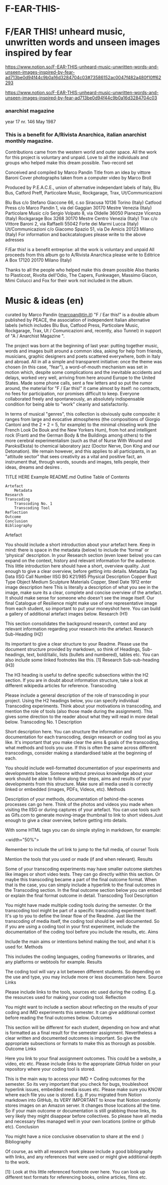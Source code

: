 # F-EAR-THIS-
 # F/EAR THIS! unheard music, unwritten words and unseen images inspired by fear

https://www.notion.so/F-EAR-THIS-unheard-music-unwritten-words-and-unseen-images-inspired-by-fear-ad713be0d94f44c9b0a16d3284704c03#73586152ac0047f482a480f10ff62293

https://www.notion.so/F-EAR-THIS-unheard-music-unwritten-words-and-unseen-images-inspired-by-fear-ad713be0d94f44c9b0a16d3284704c03



### anarchist magazine
year 17 nr. 146
May 1987

### This is a benefit for A/Rivista Anarchica, italian anarchist monthly magazine.
Contributions came from the western world and outer space.
All the work for this project is voluntary and unpaid.
Love to all the individuals and groups who helped make this dream possible.
Two-record set

Conceived and compiled by Marco Pandin
Title from an idea by vittore Baroni
Cover photographs taken from a computer video by Marco Broll

Produced by P.E.A.C.E., union of alternative independant labels of Italy, Blu Bus, Catford Preff, Particolare Music, Rockgarage, Trax, Ut/Communicazioni

Blu Bus c/o Stefano Giaccone 66, c.so Siracusa 10136 Torino (Italy)
Catfood Press c/o Marco Pandin 1, via del Gaggian 30170 Mestre Venezia (Italy)
Particolare Music c/o Sergio Volpato 8, via Oldelle 36050 Pianezze Vicenza (Italy)
Rockgarage Box 3268 30170 Mestre Centro Venezia (Italy)
Trax c/o Vittore Baroni 2, via Raffaelli 55042 Forte dei Marmi Lucca (Italy)
Ut/Communicazioni c/o Giacomo Spazio 51, via De Amicis 20123 Milano (Italy)
For information and backcatalogues please write to the above adresses

F/Ear this! is a benefit entreprise: all the work is voluntary and unpaid
All proceeds from this album go to A/Rivista Anarchica please write to Editrice A Box 17120 20170 Milano (Italy)

Thanks to all the people who helped make this dream possible
Also thanks to Plasticost, Rivolta dell'Odio, The Capers, Funkwagen, Massimo Giacon, Mimi Colucci and Fox for their work not included in the album.

# Music & ideas (en)
curated by Marco Pandin ([marcpan@tin.it](mailto:marcpan@tin.it))
"F / Ear this!" is a double album published by PEACE, the association of independent Italian alternative labels (which includes Blu Bus, Catfood Press, Particolare Music, Rockgarage, Trax, Ut / Comunicazioni and, recently, also Tunnel) in support of "A / Anarchist Magazine ".

The project was born at the beginning of last year: putting together music, words and images built around a common idea, asking for help from friends, musicians, graphic designers and poets scattered everywhere, both in Italy and abroad. All in all a simple and transparent initiative: once the theme was chosen (in this case, "fear"), a word-of-mouth mechanism was set in motion which, despite some complications and the inevitable accidents and delays, worked very well, arriving from here around Europe to the United States. Made some phone calls, sent a few letters and so put the rumor around, the material for "F / Ear this!" it came almost by itself: no contracts, no fees for participation, nor promises difficult to keep. Everyone collaborated freely and spontaneously, an absolutely indispensable condition for being able to "work" cleanly and satisfactorily.

In terms of musical "genres", this collection is obviously quite composite: it ranges from large and evocative atmospheres (the compositions of Giorgio Cantoni and the 2 + 2 = 5, for example) to the minimal chiseling work (the French Look De Bouk and the New Yorkers Hum), from hot and intelligent rock (Franti and the German Body & the Buildings among others) to the more cerebral experimentalism (such as that of Nurse With Wound and ParoksiEksta) to chemical laboratory jazz (Doctor Nerve, Don King and our Detonation).
We remain however, and this applies to all participants, in an "attitude sector" that sees creativity as a vital and positive fact, an instrument that, through words, sounds and images, tells people, their ideas, dreams and desires .



TITLE HERE Example README.md Outline
Table of Contents

    Artefact
        Metadata
    Research
    Transcoding
        Transcoding No. 1
        Transcoding Tool
    Reflection
    Outcome
    Conclusion
    Bibliography

Artefact

You should include a short introduction about your artefact here. Keep in mind: there is space in the metadata (below) to include the 'formal' or 'physical' description. In your Research section (even lower below) you can expand on the context, history and relevant information for the audience. This little introduction here should have a short, overview quality. Just enough to give a clear overview, before getting into details.
Metadata
Tag 	Data
IISG Call Number 	IISG BG K21/985
Physical Description 	Copper Bust
Type 	Object
Medium 	Sculpture
Materials 	Copper, Steel
Date 	1912
enter image description here 	This is literally a description of what you see in the image, make sure its a clear, complete and concise overview of the artefact. It should make sense for someone who doesn't see the image itself. Our final Catalogue of Resilience might make use of one representative image from each student, so important to put your moneyshot here. You can build a gallery of additional artefact images below.
Research (H1)

This section consolidates the background research, context and any relevant information regarding your research into the artefact.
Research Sub-Heading (H2)

Its important to give a clear structure to your Readme. Please use the document structure provided by markdown, so think of Headings, Sub-headings, text, bold/italic, lists (bullets and numbered), tables etc. You can also include some linked footnotes like this. [1]
Research Sub-sub-heading (H3)

The H3 heading is useful to define specific subsections within the H2 section. If you are in doubt about information structure, take a look at different wikipedia articles for reference.
Transcoding

Please include a general description of the role of transcoding in your project. Using the H2 headings below, you can specify individual Transcoding experiments. Think about your motivations in transcoding, and mention the role of tools (also those made during the assignment). This gives some direction to the reader about what they will read in more detail below.
Transcoding No. 1
Description

Short description here. You can structure the information and documentation for each transcoding, design research or coding tool as you like. It's important that you make clear the aims & goals of the transcoding, what methods and tools you use. If this is often the same across different transcodings, consider making a standardised table at the beginning of each.

You should include well-formatted documentation of your experiments and developments below. Someone without previous knowledge about your work should be able to follow along the steps, aims and results of your developments from this structure. Make sure all media used is correctly linked or embedded (images, PDFs, Videos, etc).
Methods

Description of your methods, documentation of behind-the-scenes processes can go here. Think of the photos and videos you made when visiting the IISG or during captures of your artefact. You can use tools such as Gifs.com to generate moving-image thumbnail to link to short videos.Just enough to give a clear overview, before getting into details.

With some HTML tags you can do simple styling in markdown, for example:

<width="50%">

Remember to include the url link to jump to the full media, of course!
Tools

Mention the tools that you used or made (if and when relevant).
Results

Some of your transcoding experiments may have smaller outcome sketches like images or short video tests. They can go directly within this section. Or maybe this transcoding became a part of the final outcome format. When that is the case, you can simply include a hyperlink to the final outcomes in the Transcoding section. In the final outcome section below you can embed or explain the final format outcome in detail.
Transcoding Tool
Description

You might have made multiple coding tools during the semester. Or the transcoding tool might be part of a specific transcoding experiment itself. It's up to you to define the linear flow of the Readme. Just like the transcoding of media itself, the coding tool should be well documented. So if you are using a coding tool in your first experiment, include the documentation of the coding tool before you include the results, etc.
Aims

Include the main aims or intentions behind making the tool, and what it is used for.
Methods

This includes the coding languages, coding frameworks or libraries, and any platforms or webtools for example.
Results

The coding tool will vary a lot between different students. So depending on the use and type, you may include more or less documentation here.
Source Links

Please include links to the tools, sources etc used during the coding. E.g. the resources used for making your coding tool.
Reflection

You might want to include a section about reflecting on the results of your coding and IMD experiments this semester. It can give additional context before reading the final outcomes below.
Outcomes

This section will be different for each student, depending on how and what is formatted as a final result for the semester assignment. Nevertheless a clear written and documented outcomes is important. So give the appropriate subsections or formats to make this as thorough as possible.
Outcome Links

Here you link to your final assignment outcomes. This could be a website, a video, etc etc. Please include links to the appropriate GitHub folder on your repository where your coding tool is stored.

This is the main way to access your IMD + Coding outcomes for the semester. So its very important that you check for bugs, troubleshoot hyperlink issues, embedded media issues etc. Please make sure you KNOW where each file you use is stored. E.g. If you migrated from Notion markdown into GitHub, its VERY IMPORTANT to know that Notion randomly stores images on an Amazon server. It changes those locations all the time. So if your main outcome or documentation is still grabbing those links, its very likely they might disappear before collectives. So please have all media and necessary files managed well in your own locations (online or github etc).
Conclusion

You might have a nice conclusive observation to share at the end :)
Bibliography

Of course, as with all research work please include a good bibliography with links, and any references that were used or might give additional depth to the work.

[1]: Look at this little referenced footnote over here. You can look up different text formats for referencing books, online articles, films etc.

